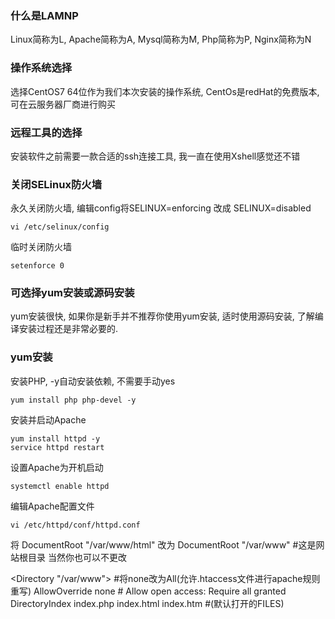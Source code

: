 ### 什么是LAMNP
Linux简称为L, Apache简称为A, Mysql简称为M, Php简称为P, Nginx简称为N

### 操作系统选择
选择CentOS7 64位作为我们本次安装的操作系统, CentOs是redHat的免费版本, 可在云服务器厂商进行购买

### 远程工具的选择
安装软件之前需要一款合适的ssh连接工具, 我一直在使用Xshell感觉还不错

### 关闭SELinux防火墙
永久关闭防火墙, 编辑config将SELINUX=enforcing 改成 SELINUX=disabled
```shell
vi /etc/selinux/config
```
临时关闭防火墙
```shell
setenforce 0
```

### 可选择yum安装或源码安装
yum安装很快, 如果你是新手并不推荐你使用yum安装, 适时使用源码安装, 了解编译安装过程还是非常必要的.

### yum安装

安装PHP, -y自动安装依赖, 不需要手动yes
```shell
yum install php php-devel -y
```

安装并启动Apache
```shell
yum install httpd -y
service httpd restart
```

设置Apache为开机启动
```
systemctl enable httpd
```

编辑Apache配置文件
```
vi /etc/httpd/conf/httpd.conf
```
将 DocumentRoot  "/var/www/html" 改为 DocumentRoot  "/var/www" #这是网站根目录 当然你也可以不更改
			
<Directory "/var/www">
\#将none改为All(允许.htaccess文件进行apache规则重写)
AllowOverride none
\# Allow open access:
Require all granted
</Directory>
<IfModule dir_module>
DirectoryIndex index.php index.html index.htm	#(默认打开的FILES)
</IfModule>
		
